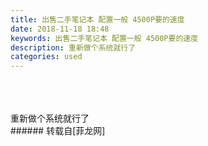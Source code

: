 ```yaml
---
title: 出售二手笔记本 配置一般 4500P要的速度
date: 2018-11-18 18:48
keywords: 出售二手笔记本 配置一般 4500P要的速度
description: 重新做个系统就行了
categories: used
---
```

<td class="t_f" id="postmessage_2304835">

<br/>
<img alt="" border="0" class="zoom" data-cf-modified-84ae922a438b483040847368-="" file="http://www.flw.ph/data/appbyme/upload/image/201811/18/dc6ZZYJScSm2.jpg" id="aimg_MiBG1" lazyloadthumb="1" onclick="" onmouseover="" src="http://www.flw.ph/data/appbyme/upload/image/201811/18/dc6ZZYJScSm2.jpg"/><br/>
<br/>
<img alt="" border="0" class="zoom" data-cf-modified-84ae922a438b483040847368-="" file="http://www.flw.ph/data/appbyme/upload/image/201811/18/7UXPPYljtVsp.jpg" id="aimg_zMi7a" lazyloadthumb="1" onclick="" onmouseover="" src="http://www.flw.ph/data/appbyme/upload/image/201811/18/7UXPPYljtVsp.jpg"/><br/>
<br/>
<img alt="" border="0" class="zoom" data-cf-modified-84ae922a438b483040847368-="" file="http://www.flw.ph/data/appbyme/upload/image/201811/18/MZX1ViHj1RNI.jpg" id="aimg_d8DOs" lazyloadthumb="1" onclick="" onmouseover="" src="http://www.flw.ph/data/appbyme/upload/image/201811/18/MZX1ViHj1RNI.jpg"/><br/>
重新做个系统就行了<br/>
</td>
###### 转载自[菲龙网]